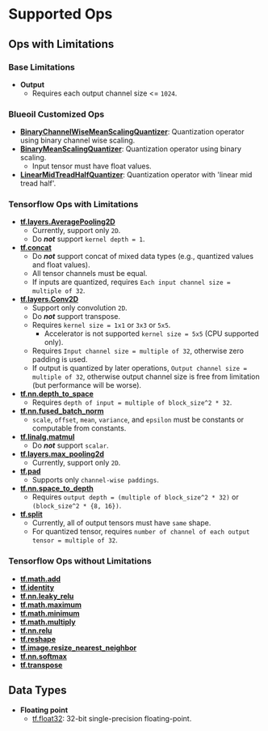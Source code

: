# Supported Ops
## Ops with Limitations
### Base Limitations
- **Output**
    - Requires each output channel size <= `1024`.

### Blueoil Customized Ops
- **[BinaryChannelWiseMeanScalingQuantizer](https://github.com/blue-oil/blueoil/blob/620ba3b404dea142ff53461206c31e987b26cb6e/blueoil/converter/core/operators.py#L2352)**: Quantization operator using binary channel wise scaling.
- **[BinaryMeanScalingQuantizer](https://github.com/blue-oil/blueoil/blob/620ba3b404dea142ff53461206c31e987b26cb6e/blueoil/converter/core/operators.py#L709)**: Quantization operator using binary scaling.
    - Input tensor must have float values.
- **[LinearMidTreadHalfQuantizer](https://github.com/blue-oil/blueoil/blob/620ba3b404dea142ff53461206c31e987b26cb6e/blueoil/converter/core/operators.py#L1373)**: Quantization operator with 'linear mid tread half'.

### Tensorflow Ops with Limitations
- **[tf.layers.AveragePooling2D](https://www.tensorflow.org/versions/r1.15/api_docs/python/tf/layers/AveragePooling2D)**
    - Currently, support only `2D`.
    - Do ***not*** support `kernel depth = 1`.
- **[tf.concat](https://www.tensorflow.org/versions/r1.15/api_docs/python/tf/concat)**
    - Do ***not*** support concat of mixed data types (e.g., quantized values and float values).
    - All tensor channels must be equal. 
    - If inputs are quantized, requires `Each input channel size = multiple of 32`.
- **[tf.layers.Conv2D](https://www.tensorflow.org/versions/r1.15/api_docs/python/tf/layers/Conv2D)**
    - Support only convolution `2D`.
    - Do ***not*** support transpose.
    - Requires `kernel size = 1x1` or `3x3` or `5x5`.
        - Accelerator is not supported `kernel size = 5x5` (CPU supported only).
    - Requires `Input channel size = multiple of 32`, otherwise zero padding is used.
    - If output is quantized by later operations, `Output channel size = multiple of 32`, otherwise output channel size is free from limitation (but performance will be worse).
- **[tf.nn.depth_to_space](https://www.tensorflow.org/versions/r1.15/api_docs/python/tf/nn/depth_to_space)**
    - Requires `depth of input = multiple of block_size^2 * 32`.
- **[tf.nn.fused_batch_norm](https://www.tensorflow.org/versions/r1.15/api_docs/python/tf/nn/fused_batch_norm)**
    - `scale`, `offset`, `mean`, `variance`, and `epsilon` must be constants or computable from constants.
- **[tf.linalg.matmul](https://www.tensorflow.org/versions/r1.15/api_docs/python/tf/linalg/matmul)**
    - Do ***not*** support `scalar`.
- **[tf.layers.max_pooling2d](https://www.tensorflow.org/versions/r1.15/api_docs/python/tf/layers/max_pooling2d)**
     - Currently, support only `2D`.
- **[tf.pad](https://www.tensorflow.org/versions/r1.15/api_docs/python/tf/pad)**
    - Supports only `channel-wise paddings`.
- **[tf.nn.space_to_depth](https://www.tensorflow.org/versions/r1.15/api_docs/python/tf/nn/space_to_depth)**
    - Requires `output depth = (multiple of block_size^2 * 32)` or `(block_size^2 * {8, 16})`.
- **[tf.split](https://www.tensorflow.org/versions/r1.15/api_docs/python/tf/split)**
    - Currently, all of output tensors must have `same` shape.
    - For quantized tensor, requires `number of channel of each output tensor = multiple of 32`.

###  Tensorflow Ops without Limitations
- **[tf.math.add](https://www.tensorflow.org/versions/r1.15/api_docs/python/tf/math/add)**
- **[tf.identity](https://www.tensorflow.org/versions/r1.15/api_docs/python/tf/identity)**
- **[tf.nn.leaky_relu](https://www.tensorflow.org/versions/r1.15/api_docs/python/tf/nn/leaky_relu)**
- **[tf.math.maximum](https://www.tensorflow.org/versions/r1.15/api_docs/python/tf/math/maximum)**
- **[tf.math.minimum](https://www.tensorflow.org/versions/r1.15/api_docs/python/tf/math/minimum)**
- **[tf.math.multiply](https://www.tensorflow.org/versions/r1.15/api_docs/python/tf/math/multiply)**
- **[tf.nn.relu](https://www.tensorflow.org/versions/r1.15/api_docs/python/tf/nn/relu)**
- **[tf.reshape](https://www.tensorflow.org/versions/r1.15/api_docs/python/tf/reshape)**
- **[tf.image.resize_nearest_neighbor](https://www.tensorflow.org/versions/r1.15/api_docs/python/tf/image/resize_nearest_neighbor)**
- **[tf.nn.softmax](https://www.tensorflow.org/versions/r1.15/api_docs/python/tf/nn/softmax)**
- **[tf.transpose](https://www.tensorflow.org/versions/r1.15/api_docs/python/tf/transpose)**


## Data Types
- **Floating point**
    - [tf.float32](https://www.tensorflow.org/api_docs/python/tf#float32): 32-bit single-precision floating-point.

